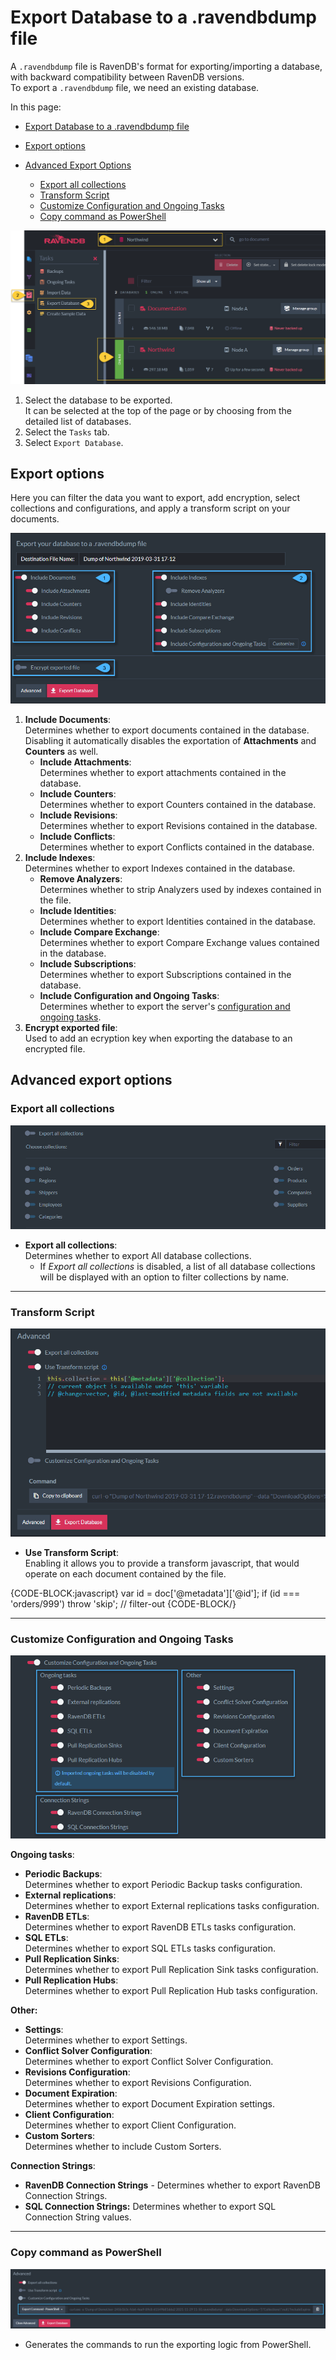 ﻿# Export Database to a .ravendbdump file

A `.ravendbdump` file is RavenDB's format for exporting/importing a database, with backward compatibility between RavenDB versions.  
To export a `.ravendbdump` file, we need an existing database.  

 In this page:

  * [Export Database to a .ravendbdump file](../../../studio/database/tasks/export-database#export-database-to-a-.ravendbdump-file)  
  * [Export options](../../../studio/database/tasks/export-database#export-options)  
    
  * [Advanced Export Options](../../../studio/database/tasks/export-database#advanced-export-options)  
    * [Export all collections](../../../studio/database/tasks/export-database#export-all-collections)  
    * [Transform Script](../../../studio/database/tasks/export-database#transform-script)  
    * [Customize Configuration and Ongoing Tasks](../../../studio/database/tasks/export-database#customize-configuration-and-ongoing-tasks)  
    * [Copy command as PowerShell](../../../studio/database/tasks/export-database#copy-command-as-powershell)  

![Figure 1. Choose and Export Database](images/export-database-studio-view.png "Choose and Export Database")  

1. Select the database to be exported.  
 It can be selected at the top of the page or by choosing from the detailed list of databases.  
2. Select the `Tasks` tab.  
3. Select `Export Database`.  
  
## Export options 

Here you can filter the data you want to export, add encryption, select collections and configurations, and apply a transform script on your documents.  

![Figure 3. Export Options](images/export-database-options.png "Export Options")

1. **Include Documents**:  
  Determines whether to export documents contained in the database.  
  Disabling it automatically disables the exportation of **Attachments** and **Counters** as well.  
    - **Include Attachments**:  
      Determines whether to export attachments contained in the database.  
    - **Include Counters**:  
      Determines whether to export Counters contained in the database.  
    - **Include Revisions**:  
      Determines whether to export Revisions contained in the database.  
    - **Include Conflicts**:  
      Determines whether to export Conflicts contained in the database.  
2. **Include Indexes**:  
  Determines whether to export Indexes contained in the database.  
    - **Remove Analyzers**:  
      Determines whether to strip Analyzers used by indexes contained in the file.  
    * **Include Identities**:  
  Determines whether to export Identities contained in the database.  
    * **Include Compare Exchange**:  
  Determines whether to export Compare Exchange values contained in the database.  
    * **Include Subscriptions**:  
  Determines whether to export Subscriptions contained in the database.  
    * **Include Configuration and Ongoing Tasks**:  
  Determines whether to export the server's 
  [configuration and ongoing tasks](../../../studio/database/tasks/export-database#customize-configuration-and-ongoing-tasks).  
3. **Encrypt exported file**:  
    Used to add an ecryption key when exporting the database to an encrypted file.  

## Advanced export options

### Export all collections

![Figure 4. Advanced Export Options - Export all collections](images/export-database-advanced-collections.png "Advanced export options - Export all collections")

- **Export all collections**:  
  Determines whether to export All database collections.  
    - If _Export all collections_ is disabled, a list of all database collections will be displayed with an option to filter collections by name.  

---

### Transform Script

![Figure 5. Advanced Export Options - Transform Script](images/export-database-advanced-transfrom-script.png "Advanced export options - Transform Script")

- **Use Transform Script**:  
  Enabling it allows you to provide a transform javascript, that would operate on each document contained by the file.  

{CODE-BLOCK:javascript}
var id = doc['@metadata']['@id'];
if (id === 'orders/999')
    throw 'skip'; // filter-out
{CODE-BLOCK/}

---

### Customize Configuration and Ongoing Tasks

![Figure 6. Advanced Export Options - Customize Configuration and Ongoing Tasks](images/export-database-advanced-configuration.png "Advanced export options - Customize Configuration and Ongoing Tasks")

**Ongoing tasks**:  

- **Periodic Backups**:  
  Determines whether to export Periodic Backup tasks configuration.  
- **External replications**:  
  Determines whether to export External replications tasks configuration.  
- **RavenDB ETLs**:  
  Determines whether to export RavenDB ETLs tasks configuration.  
- **SQL ETLs**:  
  Determines whether to export SQL ETLs tasks configuration.  
- **Pull Replication Sinks**:  
  Determines whether to export Pull Replication Sink tasks configuration.  
- **Pull Replication Hubs**:  
  Determines whether to export Pull Replication Hub tasks configuration.  

**Other:**

- **Settings**:  
  Determines whether to export Settings.  
- **Conflict Solver Configuration**:  
  Determines whether to export Conflict Solver Configuration.  
- **Revisions Configuration**:  
  Determines whether to export Revisions Configuration.  
- **Document Expiration**:  
  Determines whether to export Document Expiration settings.  
- **Client Configuration**:  
  Determines whether to export Client Configuration.  
- **Custom Sorters**:  
  Determines whether to include Custom Sorters.  

**Connection Strings**:  

   - **RavenDB Connection Strings** - Determines whether to export RavenDB Connection Strings.  
   - **SQL Connection Strings:** Determines whether to export SQL Connection String values.  

---

### Copy command as PowerShell

![Figure 7. Advanced Export Options - Copy command as PowerShell](images/export-command-powershell.png "Advanced export options - Copy command as PowerShell")


- Generates the commands to run the exporting logic from PowerShell.  

